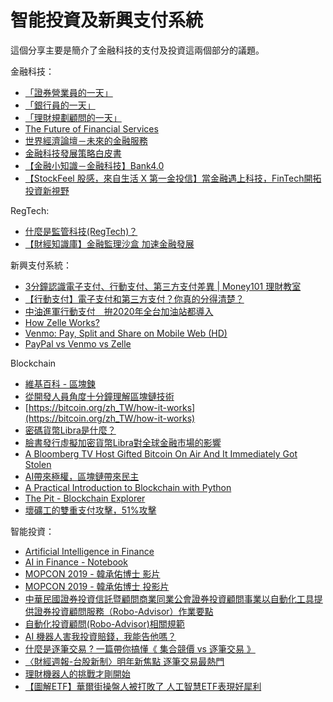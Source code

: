 # 智能投資及新興支付系統

這個分享主要是簡介了金融科技的支付及投資這兩個部分的議題。

金融科技：

* [「證券營業員的一天」](https://www.youtube.com/watch?v=QhfXQRQHRgQ)
* [「銀行員的一天」](https://www.youtube.com/watch?v=N9kY6YAEuIk)
* [「理財規劃顧問的一天」](https://www.youtube.com/watch?v=aur-z_6sYyE)
* [The Future of Financial Services](http://www3.weforum.org/docs/WEF_The_future__of_financial_services.pdf)
* [世界經濟論壇－未來的金融服務](https://www.stockfeel.com.tw/2015%E5%B9%B4%E4%B8%96%E7%95%8C%E7%B6%93%E6%BF%9F%E8%AB%96%E5%A3%87%EF%BC%8D%E6%9C%AA%E4%BE%86%E7%9A%84%E9%87%91%E8%9E%8D%E6%9C%8D%E5%8B%99/)
* [金融科技發展策略白皮書](http://www.tfsr.org.tw/Uploads/files/1050518%E9%87%91%E8%9E%8D%E7%A7%91%E6%8A%80%E7%99%BC%E5%B1%95%E7%AD%96%E7%95%A5%E7%99%BD%E7%9A%AE%E6%9B%B8.pdf)
* [【金融小知識－金融科技】Bank4.0](https://www.youtube.com/watch?v=ddYeYnfMtuA)
* [【StockFeel 股感，來自生活 X 第一金投信】當金融遇上科技，FinTech開拓投資新視野](https://www.youtube.com/watch?v=j8le136cNKs)

RegTech:

* [什麼是監管科技(RegTech)？](https://www.inside.com.tw/article/7029-what-is-regtech)
* [【財經知識庫】金融監理沙盒 加速金融發展](https://www.youtube.com/watch?v=40il8F14VVA)

新興支付系統：

* [3分鐘認識電子支付、行動支付、第三方支付差異 | Money101 理財教室](https://www.youtube.com/watch?v=JUd2gCRpjnM)
* [【行動支付】電子支付和第三方支付？你真的分得清楚？](http://playlifecloud.com/20180514-payments/)
* [中油進軍行動支付　拚2020年全台加油站都導入](https://www.youtube.com/watch?v=Nn96PgHQtr4)
* [How Zelle Works?](https://www.youtube.com/watch?v=IDZa1wRsCYM)
* [Venmo: Pay, Split and Share on Mobile Web (HD)](https://www.youtube.com/watch?v=6kSk9sc6NTQ)
* [PayPal vs Venmo vs Zelle](https://zipbooks.com/blog/paypal-vs-venmo-vs-zelle/)

Blockchain

* [維基百科 - 區塊鍊](https://zh.wikipedia.org/wiki/%E5%8C%BA%E5%9D%97%E9%93%BE)
* [從開發人員角度十分鐘理解區塊鏈技術](https://www.slideshare.net/WillHuangTW/blockchain-from-a-developers-perspective)
* [https://bitcoin.org/zh_TW/how-it-works](https://bitcoin.org/zh_TW/how-it-works)
* [密碼貨幣Libra是什麼？](https://www.bnext.com.tw/article/53751/what-is-facebook-libra-cryptocurrency)
* [臉書發行虛擬加密貨幣Libra對全球金融市場的影響](https://www.bankchb.com/chb_2a_resource/leap_do/gallery/1570093382019/68-9-%E5%B0%88%E9%A1%8C%E8%AD%AF%E8%BF%B0.pdf)
* [A Bloomberg TV Host Gifted Bitcoin On Air And It Immediately Got Stolen](https://www.businessinsider.com/bloomberg-matt-miller-bitcoin-gift-stolen-2013-12)
* [AI帶來極權，區塊鏈帶來民主](https://www.cw.com.tw/article/article.action?id=5092580)
* [A Practical Introduction to Blockchain with Python](http://adilmoujahid.com/posts/2018/03/intro-blockchain-bitcoin-python/)
* [The Pit - Blockchain Explorer](https://www.blockchain.com/explorer)
* [壞礦工的雙重支付攻擊，51%攻擊](https://www.bitcoin-info.guide/%E5%85%A5%E9%96%80%E6%8C%87%E5%BC%95/%E6%AF%94%E7%89%B9%E5%B9%A3%E9%81%8B%E4%BD%9C%E5%8E%9F%E7%90%86/%E9%9B%99%E9%87%8D%E6%94%AF%E4%BB%98%E6%94%BB%E6%93%8A)

智能投資：

* [Artificial Intelligence in Finance](https://hilpisch.com/pycontw.pdf)
* [AI in Finance - Notebook](https://hilpisch.com/pycontw.html)
* [MOPCON 2019 - 韓承佑博士 影片](https://www.youtube.com/watch?v=v7MgZLIc-ds)
* [MOPCON 2019 - 韓承佑博士 投影片](https://www.finlab.tw/slide_mopcon.pdf)
* [中華民國證券投資信託暨顧問商業同業公會證券投資顧問事業以自動化工具提供證券投資顧問服務（Robo-Advisor）作業要點](http://www.selaw.com.tw/LawContent.aspx?LawID=G0103923)
* [自動化投資顧問(Robo-Advisor)相關規範](http://www.fsc.gov.tw/fckdowndoc?file=/01-1-5-13-%E5%B0%88%E9%A1%8C%E4%B8%80-%E8%87%AA%E5%8B%95%E5%8C%96%E6%8A%95%E8%B3%87%E9%A1%A7%E5%95%8F(Robo%20Advisor)%E7%9B%B8%E9%97%9C%E8%A6%8F%E7%AF%84.pdf&flag=doc)
* [AI 機器人害我投資賠錢，我能告他嗎？](https://www.techbang.com/posts/70447-ai-robot-made-me-invest-money-can-i-sue-him?fbclid=IwAR23GX9G22Qp_KamXzwJ6opEWl94DeHOmZhFdsY72WP2XDdY5i_1gH66yN0)
* [什麼是逐筆交易 ? 一篇帶你搞懂《 集合競價 vs 逐筆交易 》](https://nico-invest.com/2019/04/04/onebyone/)
* [〈財經週報-台股新制〉明年新焦點 逐筆交易最熱門](https://ec.ltn.com.tw/article/paper/1310044)
* [理財機器人的挑戰才剛開始](https://money.udn.com/money/story/5629/3617962)
* [【圖解ETF】華爾街操盤人被打敗了 人工智慧ETF表現好犀利](https://tw.news.yahoo.com/%E5%9C%96%E8%A7%A3etf-%E8%8F%AF%E7%88%BE%E8%A1%97%E6%93%8D%E7%9B%A4%E4%BA%BA%E8%A2%AB%E6%89%93%E6%95%97%E4%BA%86-%E4%BA%BA%E5%B7%A5%E6%99%BA%E6%85%A7etf%E8%A1%A8%E7%8F%BE%E5%A5%BD%E7%8A%80%E5%88%A9-230000446.html)